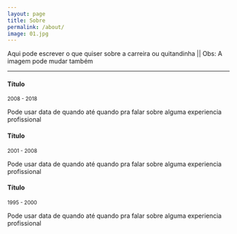 ```yaml
---
layout: page
title: Sobre
permalink: /about/
image: 01.jpg
---
```


Aqui pode escrever o que quiser sobre a carreira ou quitandinha || 
Obs: A imagem pode mudar também

***

#### Título
<small>2008 - 2018</small>

Pode usar data de quando até quando pra falar sobre alguma experiencia profissional

#### Título
<small>2001 - 2008</small>

Pode usar data de quando até quando pra falar sobre alguma experiencia profissional

#### Título
<small>1995 - 2000</small>

Pode usar data de quando até quando pra falar sobre alguma experiencia profissional